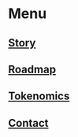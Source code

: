 # Menu

## [Story](/story)
## [Roadmap](/roadmap)
## [Tokenomics](/tokenomics)
## [Contact](/contact)





